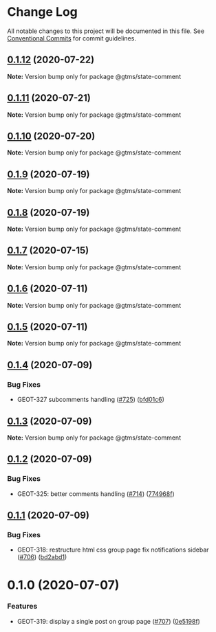 # Change Log

All notable changes to this project will be documented in this file.
See [Conventional Commits](https://conventionalcommits.org) for commit guidelines.

## [0.1.12](https://github.com/gtms-org/gtms-frontend/compare/@gtms/state-comment@0.1.11...@gtms/state-comment@0.1.12) (2020-07-22)

**Note:** Version bump only for package @gtms/state-comment





## [0.1.11](https://github.com/gtms-org/gtms-frontend/compare/@gtms/state-comment@0.1.10...@gtms/state-comment@0.1.11) (2020-07-21)

**Note:** Version bump only for package @gtms/state-comment





## [0.1.10](https://github.com/gtms-org/gtms-frontend/compare/@gtms/state-comment@0.1.9...@gtms/state-comment@0.1.10) (2020-07-20)

**Note:** Version bump only for package @gtms/state-comment





## [0.1.9](https://github.com/gtms-org/gtms-frontend/compare/@gtms/state-comment@0.1.8...@gtms/state-comment@0.1.9) (2020-07-19)

**Note:** Version bump only for package @gtms/state-comment





## [0.1.8](https://github.com/gtms-org/gtms-frontend/compare/@gtms/state-comment@0.1.7...@gtms/state-comment@0.1.8) (2020-07-19)

**Note:** Version bump only for package @gtms/state-comment





## [0.1.7](https://github.com/gtms-org/gtms-frontend/compare/@gtms/state-comment@0.1.6...@gtms/state-comment@0.1.7) (2020-07-15)

**Note:** Version bump only for package @gtms/state-comment





## [0.1.6](https://github.com/gtms-org/gtms-frontend/compare/@gtms/state-comment@0.1.5...@gtms/state-comment@0.1.6) (2020-07-11)

**Note:** Version bump only for package @gtms/state-comment





## [0.1.5](https://github.com/gtms-org/gtms-frontend/compare/@gtms/state-comment@0.1.4...@gtms/state-comment@0.1.5) (2020-07-11)

**Note:** Version bump only for package @gtms/state-comment





## [0.1.4](https://github.com/gtms-org/gtms-frontend/compare/@gtms/state-comment@0.1.3...@gtms/state-comment@0.1.4) (2020-07-09)


### Bug Fixes

* GEOT-327 subcomments handling ([#725](https://github.com/gtms-org/gtms-frontend/issues/725)) ([bfd01c6](https://github.com/gtms-org/gtms-frontend/commit/bfd01c67507516f6b8091ee2309bf22c3994b008))





## [0.1.3](https://github.com/gtms-org/gtms-frontend/compare/@gtms/state-comment@0.1.2...@gtms/state-comment@0.1.3) (2020-07-09)

**Note:** Version bump only for package @gtms/state-comment





## [0.1.2](https://github.com/gtms-org/gtms-frontend/compare/@gtms/state-comment@0.1.1...@gtms/state-comment@0.1.2) (2020-07-09)


### Bug Fixes

* GEOT-325: better comments handling ([#714](https://github.com/gtms-org/gtms-frontend/issues/714)) ([774968f](https://github.com/gtms-org/gtms-frontend/commit/774968fe48b174058f68db6fe72aed4d0f3ea096))





## [0.1.1](https://github.com/gtms-org/gtms-frontend/compare/@gtms/state-comment@0.1.0...@gtms/state-comment@0.1.1) (2020-07-09)


### Bug Fixes

* GEOT-318: restructure html css group page fix notifications sidebar ([#706](https://github.com/gtms-org/gtms-frontend/issues/706)) ([bd2abd1](https://github.com/gtms-org/gtms-frontend/commit/bd2abd118f8bd53c24c13c53b88f3d7584f459e0))





# 0.1.0 (2020-07-07)

### Features

- GEOT-319: display a single post on group page ([#707](https://github.com/gtms-org/gtms-frontend/issues/707)) ([0e5198f](https://github.com/gtms-org/gtms-frontend/commit/0e5198f197c5eec78074dca6fc5d6293644d4548))
